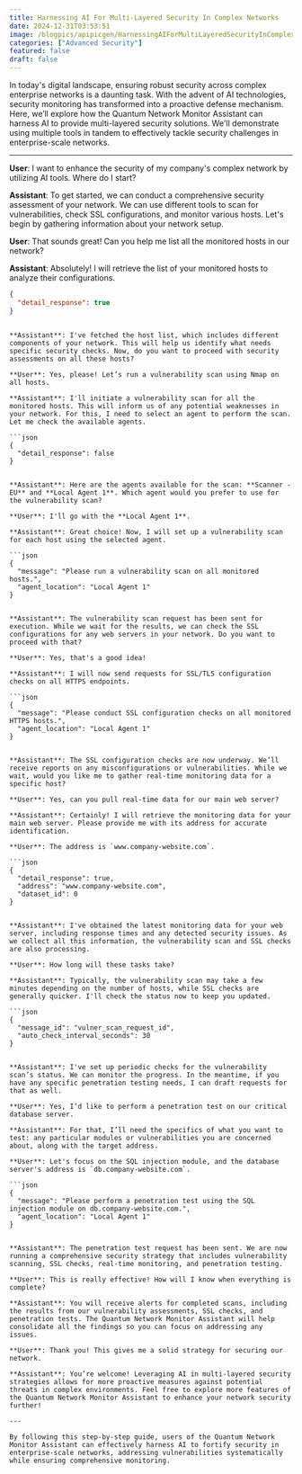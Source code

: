 ```yaml
---
title: Harnessing AI For Multi-Layered Security In Complex Networks
date: 2024-12-31T03:53:51
image: /blogpics/apipicgen/HarnessingAIForMultiLayeredSecurityInComplexNetworks-31U6OP85C7.jpg
categories: ["Advanced Security"]
featured: false
draft: false
---
```

In today's digital landscape, ensuring robust security across complex enterprise networks is a daunting task. With the advent of AI technologies, security monitoring has transformed into a proactive defense mechanism. Here, we’ll explore how the Quantum Network Monitor Assistant can harness AI to provide multi-layered security solutions. We'll demonstrate using multiple tools in tandem to effectively tackle security challenges in enterprise-scale networks.

---

**User**: I want to enhance the security of my company's complex network by utilizing AI tools. Where do I start?

**Assistant**: To get started, we can conduct a comprehensive security assessment of your network. We can use different tools to scan for vulnerabilities, check SSL configurations, and monitor various hosts. Let's begin by gathering information about your network setup.

**User**: That sounds great! Can you help me list all the monitored hosts in our network?

**Assistant**: Absolutely! I will retrieve the list of your monitored hosts to analyze their configurations.

```json
{
  "detail_response": true
}
```
```

**Assistant**: I've fetched the host list, which includes different components of your network. This will help us identify what needs specific security checks. Now, do you want to proceed with security assessments on all these hosts?

**User**: Yes, please! Let’s run a vulnerability scan using Nmap on all hosts.

**Assistant**: I'll initiate a vulnerability scan for all the monitored hosts. This will inform us of any potential weaknesses in your network. For this, I need to select an agent to perform the scan. Let me check the available agents.

```json
{
  "detail_response": false
}
```
```

**Assistant**: Here are the agents available for the scan: **Scanner - EU** and **Local Agent 1**. Which agent would you prefer to use for the vulnerability scan?

**User**: I'll go with the **Local Agent 1**.

**Assistant**: Great choice! Now, I will set up a vulnerability scan for each host using the selected agent.

```json
{
  "message": "Please run a vulnerability scan on all monitored hosts.",
  "agent_location": "Local Agent 1"
}
```
```

**Assistant**: The vulnerability scan request has been sent for execution. While we wait for the results, we can check the SSL configurations for any web servers in your network. Do you want to proceed with that?

**User**: Yes, that's a good idea!

**Assistant**: I will now send requests for SSL/TLS configuration checks on all HTTPS endpoints.

```json
{
  "message": "Please conduct SSL configuration checks on all monitored HTTPS hosts.",
  "agent_location": "Local Agent 1"
}
```
```

**Assistant**: The SSL configuration checks are now underway. We’ll receive reports on any misconfigurations or vulnerabilities. While we wait, would you like me to gather real-time monitoring data for a specific host?

**User**: Yes, can you pull real-time data for our main web server?

**Assistant**: Certainly! I will retrieve the monitoring data for your main web server. Please provide me with its address for accurate identification.

**User**: The address is `www.company-website.com`.

```json
{
  "detail_response": true,
  "address": "www.company-website.com",
  "dataset_id": 0
}
```
```

**Assistant**: I've obtained the latest monitoring data for your web server, including response times and any detected security issues. As we collect all this information, the vulnerability scan and SSL checks are also processing. 

**User**: How long will these tasks take?

**Assistant**: Typically, the vulnerability scan may take a few minutes depending on the number of hosts, while SSL checks are generally quicker. I'll check the status now to keep you updated.

```json
{
  "message_id": "vulner_scan_request_id",
  "auto_check_interval_seconds": 30
}
```
```

**Assistant**: I've set up periodic checks for the vulnerability scan’s status. We can monitor the progress. In the meantime, if you have any specific penetration testing needs, I can draft requests for that as well.

**User**: Yes, I’d like to perform a penetration test on our critical database server.

**Assistant**: For that, I’ll need the specifics of what you want to test: any particular modules or vulnerabilities you are concerned about, along with the target address.

**User**: Let's focus on the SQL injection module, and the database server's address is `db.company-website.com`.

```json
{
  "message": "Please perform a penetration test using the SQL injection module on db.company-website.com.",
  "agent_location": "Local Agent 1"
}
```
```

**Assistant**: The penetration test request has been sent. We are now running a comprehensive security strategy that includes vulnerability scanning, SSL checks, real-time monitoring, and penetration testing. 

**User**: This is really effective! How will I know when everything is complete?

**Assistant**: You will receive alerts for completed scans, including the results from our vulnerability assessments, SSL checks, and penetration tests. The Quantum Network Monitor Assistant will help consolidate all the findings so you can focus on addressing any issues. 

**User**: Thank you! This gives me a solid strategy for securing our network.

**Assistant**: You’re welcome! Leveraging AI in multi-layered security strategies allows for more proactive measures against potential threats in complex environments. Feel free to explore more features of the Quantum Network Monitor Assistant to enhance your network security further!

---

By following this step-by-step guide, users of the Quantum Network Monitor Assistant can effectively harness AI to fortify security in enterprise-scale networks, addressing vulnerabilities systematically while ensuring comprehensive monitoring.